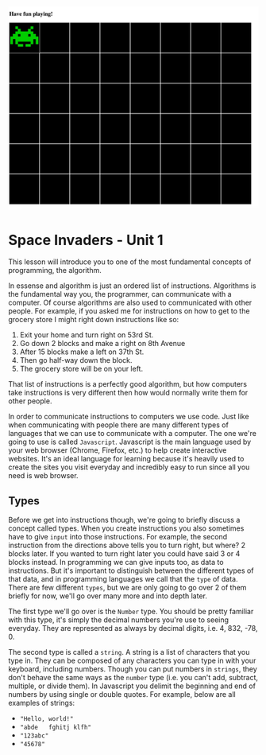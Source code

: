 ![Space Invader Board](space-invader-board.png)

# Space Invaders - Unit 1

This lesson will introduce you to one of the most fundamental concepts of programming, the algorithm. 

In essense and algorithm is just an ordered list of instructions. Algorithms is the fundamental way you, the programmer, can communicate with a computer.  Of course algorithms are also used to communicated with other people.  For example, if you asked me for instructions on how to get to the grocery store I might right down instructions like so:

  1. Exit your home and turn right on 53rd St.
  2. Go down 2 blocks and make a right on 8th Avenue
  3. After 15 blocks make a left on 37th St.
  4. Then go half-way down the block.
  5. The grocery store will be on your left.

That list of instructions is a perfectly good algorithm, but how computers take instructions is very different then how would normally write them for other people.

In order to communicate instructions to computers we use code.  Just like when communicating with people there are many different types of languages that we can use to communicate with a computer.  The one we're going to use is called `Javascript`.  Javascript is the main language used by your web browser (Chrome, Firefox, etc.) to help create interactive websites.  It's an ideal language for learning because it's heavily used to create the sites you visit everyday and incredibly easy to run since all you need is web browser.

## Types

Before we get into instructions though, we're going to briefly discuss a concept called types.  When you create instructions you also sometimes have to give `input` into those instructions.  For example, the second instruction from the directions above tells you to turn right, but where?  2 blocks later.  If you wanted to turn right later you could have said 3 or 4 blocks instead.  In programming we can give inputs too, as data to instructions.  But it's important to distinguish between the different types of that data, and in programming languages we call that the `type` of data.  There are few different `types`, but we are only going to go over 2 of them briefly for now, we'll go over many more and into depth later.

The first type we'll go over is the `Number` type.  You should be pretty familiar with this type, it's simply the decimal numbers you're use to seeing everyday.  They are represented as always by decimal digits, i.e. 4, 832, -78, 0.

The second type is called a `string`.  A string is a list of characters that you type in.  They can be composed of any characters you can type in with your keyboard, including numbers.  Though you can put numbers in `strings`, they don't behave the same ways as the `number` type (i.e. you can't add, subtract, multiple, or divide them).  In Javascript you delimit the beginning and end of numbers by using single or double quotes.  For example, below are all examples of strings:

  * `"Hello, world!"`
  * `"abde   fghitj klfh"`
  * `"123abc"`
  * `"45678"`
